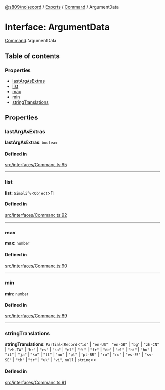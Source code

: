 [@s809/noisecord](../README.md) / [Exports](../modules.md) / [Command](../modules/Command.md) / ArgumentData

# Interface: ArgumentData

[Command](../modules/Command.md).ArgumentData

## Table of contents

### Properties

- [lastArgAsExtras](Command.ArgumentData.md#lastargasextras)
- [list](Command.ArgumentData.md#list)
- [max](Command.ArgumentData.md#max)
- [min](Command.ArgumentData.md#min)
- [stringTranslations](Command.ArgumentData.md#stringtranslations)

## Properties

### lastArgAsExtras

 **lastArgAsExtras**: `boolean`

#### Defined in

[src/interfaces/Command.ts:95](https://github.com/s809/noisecord/blob/37daa76/src/interfaces/Command.ts#L95)

___

### list

 **list**: `Simplify`<`Object`\>[]

#### Defined in

[src/interfaces/Command.ts:92](https://github.com/s809/noisecord/blob/37daa76/src/interfaces/Command.ts#L92)

___

### max

 **max**: `number`

#### Defined in

[src/interfaces/Command.ts:90](https://github.com/s809/noisecord/blob/37daa76/src/interfaces/Command.ts#L90)

___

### min

 **min**: `number`

#### Defined in

[src/interfaces/Command.ts:89](https://github.com/s809/noisecord/blob/37daa76/src/interfaces/Command.ts#L89)

___

### stringTranslations

 **stringTranslations**: `Partial`<`Record`<``"id"`` \| ``"en-US"`` \| ``"en-GB"`` \| ``"bg"`` \| ``"zh-CN"`` \| ``"zh-TW"`` \| ``"hr"`` \| ``"cs"`` \| ``"da"`` \| ``"nl"`` \| ``"fi"`` \| ``"fr"`` \| ``"de"`` \| ``"el"`` \| ``"hi"`` \| ``"hu"`` \| ``"it"`` \| ``"ja"`` \| ``"ko"`` \| ``"lt"`` \| ``"no"`` \| ``"pl"`` \| ``"pt-BR"`` \| ``"ro"`` \| ``"ru"`` \| ``"es-ES"`` \| ``"sv-SE"`` \| ``"th"`` \| ``"tr"`` \| ``"uk"`` \| ``"vi"``, ``null`` \| `string`\>\>

#### Defined in

[src/interfaces/Command.ts:91](https://github.com/s809/noisecord/blob/37daa76/src/interfaces/Command.ts#L91)
